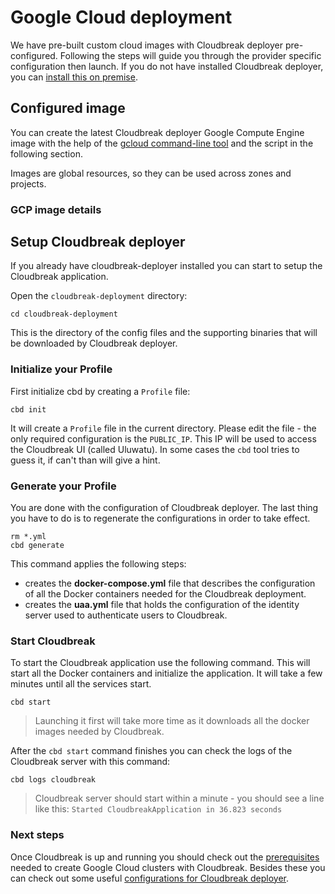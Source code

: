 # Google Cloud deployment

We have pre-built custom cloud images with Cloudbreak deployer pre-configured. Following the steps will guide you through the provider specific configuration then launch. If you do not have installed Cloudbreak deployer, you can [install this on premise](onprem.md).

## Configured image

You can create the latest Cloudbreak deployer Google Compute Engine image with the help of the [gcloud command-line 
tool](https://cloud.google.com/compute/docs/gcloud-compute/) and the script in the following section.

Images are global resources, so they can be used across zones and projects.

### GCP image details


## Setup Cloudbreak deployer

If you already have cloudbreak-deployer installed you can start to setup the Cloudbreak application.

Open the `cloudbreak-deployment` directory:

```
cd cloudbreak-deployment
```

This is the directory of the config files and the supporting binaries that will be downloaded by Cloudbreak deployer.

### Initialize your Profile

First initialize cbd by creating a `Profile` file:

```
cbd init
```

It will create a `Profile` file in the current directory. Please edit the file - the only required
configuration is the `PUBLIC_IP`. This IP will be used to access the Cloudbreak UI
(called Uluwatu). In some cases the `cbd` tool tries to guess it, if can't than will give a hint.

### Generate your Profile

You are done with the configuration of Cloudbreak deployer. The last thing you have to do is to regenerate the configurations in order to take effect.

```
rm *.yml
cbd generate
```

This command applies the following steps: 

- creates the **docker-compose.yml** file that describes the configuration of all the Docker containers needed for the Cloudbreak deployment.
- creates the **uaa.yml** file that holds the configuration of the identity server used to authenticate users to Cloudbreak.

### Start Cloudbreak

To start the Cloudbreak application use the following command.
This will start all the Docker containers and initialize the application. It will take a few minutes until all the services start.

```
cbd start
```

>Launching it first will take more time as it downloads all the docker images needed by Cloudbreak.

After the `cbd start` command finishes you can check the logs of the Cloudbreak server with this command:

```
cbd logs cloudbreak
```
>Cloudbreak server should start within a minute - you should see a line like this: `Started CloudbreakApplication in 36.823 seconds`

### Next steps

Once Cloudbreak is up and running you should check out the [prerequisites](gcp_pre_prov.md) needed to create Google Cloud clusters with Cloudbreak. Besides these you can check out some useful [configurations for Cloudbreak deployer](configuration.md).
